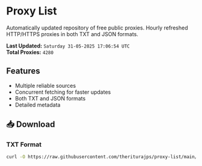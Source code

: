 # Proxy List

Automatically updated repository of free public proxies. Hourly refreshed HTTP/HTTPS proxies in both TXT and JSON formats.

**Last Updated:** `Saturday 31-05-2025 17:06:54 UTC`  
**Total Proxies:** `4280`

## Features
- Multiple reliable sources
- Concurrent fetching for faster updates
- Both TXT and JSON formats
- Detailed metadata

## 📥 Download

### TXT Format
```bash
curl -O https://raw.githubusercontent.com/theriturajps/proxy-list/main/proxies.txt